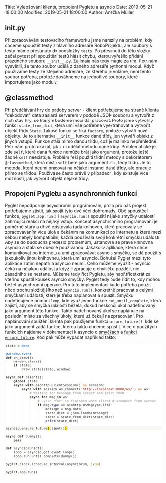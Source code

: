 Title: Vylepšování klientů, propojení Pygletu a asyncio
Date: 2019-05-21 18:00:00
Modified: 2019-05-21 18:00:00
Author: Anežka Müller

## __init__.py

Při zpracovávání testovacího frameworku jsme narazily na problém, kdy chceme spouštět testy z hlavního adresáře RoboProjektu, ale soubory s testy máme přesunuty do podsložky `tests`. 
Po přesunutí do této složky začal pytest při spouštění testů hlásit chybu, kterou vyřešilo přidání prázdného souboru `__init__.py`. 
Zajímala nás tedy magie za tím.
Petr nám vysvětlil, že tento soubor udělá z daného adresáře pythonní modul. 
Když používáme testy ze stejného adresáře, ze kterého je voláme, není tento soubor potřeba, protože dosáhneme na jednotlivé soubory, které importujeme jako moduly. 

## @classmethod

Při předělávání hry do podoby server - klient potřebujeme na straně klienta "dekódovat" data zaslaná serverem v podobě JSON souboru a vytvořit z nich stav hry, se kterým budeme moci dál pracovat. 
Proto jsme vytvořily funkci `state_from_dict`, která umí vše potřebné vyextrahovat a vytvořit objekt třídy `State`. 
Takové funkci se říká `factory`, protože vytváří nové objekty. 
Je to alternativa `__init__` funkce dané třídy, jen vytváří objekt z jiných vstupů. 
Funkce stála mimo danou třídu, což je malinko nepřehledné. 
Petr nám proto ukázal, jak z ní udělat metodu dané třídy. 
Problematické je zde `self`, které daná funkce nemůže brát jako argument, protože ještě žádné `self` neexistuje.
Problém řeší použití třídní metody s dekorátorem `@classmethod`, která místo `self` bere jako argument `cls`, tedy třídu. 
Je to metoda, která neumí pracovat na nějaké instanci dané třídy, ale pracuje přímo se třídou.
Používá se často právě v případech, kdy existuje více možností, jak vytvořit objekt nějaké třídy. 

## Propojení Pygletu a asynchronních funkcí

Pyglet nepodporuje asynchronní programování, proto pro náš projekt potřebujeme zjistit, jak spojit tyto dvě věci dohromady. 
Obě spouštěcí funkce, `pyglet.app.run()` i `asyncio.run()` spouští nějaké smyčky událostí zahrnující reakci na nějaký vstup.
Koncept asynchronního programování je poměrně starý a dřívě existovala řada knihoven, které pracovaly se zpracováváním více úloh a čekáním na komunikaci po internetu a které mezi sebou nebyly kompatibilní, každá používala svoji konkrétní smyčku událostí. 
Aby se do budoucna předešlo problémům, ustanovila se právě knihovna asyncio a stala se obecně používanou. 
Jakákoliv aplikace, která chce komunikovat po internetu a umí zpracovávat asyncio smyčku, se dá použít s jakoukoliv jinou knihovnou, která umí asyncio. 
Bohužel Pyglet mezi tyto aplikace zatím nepatří a asyncio neumí. 
Čeho můžeme využít - asyncio čeká na nějakou událost a když ji zpracuje o chviličku později, nic zásadního se nestane. 
Můžeme tedy říct Pygletu, aby např.třicetkrát za vteřinu spustil kousek asyncio smyčky.
Pyglet tedy bude řídit to, kdy mohou běžet asynchronní operace. 
Pro tuto implementaci bude potřeba použít něco trochu složitějšího než `asyncio.run()`, konkrétně pracovat s celými smyčkami událostí, které je třeba naplánovat a spustit. 
Smyčku nadefinujeme pomocí `loop`, kde využijeme funkce `run_until_complete`, která zajistí, aby se smyčka událostí běžela, dokud neskončí úkol nadefinovaný jako argument této funkce. 
Takto nadefinovaný úkol se naplánuje na poslední místo za všechny úkoly, které už čekají na zpracování. 
Pro naplánování spuštění klienta pak použijeme funkci `ensure_future()`, kde se jako argument zadá funkce, kterou takto chceme spustit.
Více o použitých funkcích najdeme v dokumentaci k asyncio o [smyčkách](https://docs.python.org/3/library/asyncio-eventloop.html) a [funkci `ensure_future`](https://docs.python.org/3/library/asyncio-future.html). 
Kód pak může vypadat například takto:

![loops](./images/loops.jpg)




